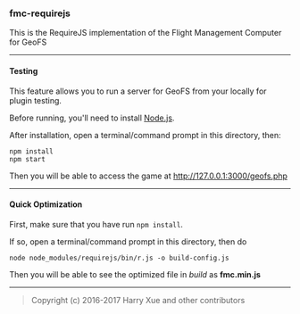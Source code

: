 ### fmc-requirejs
This is the RequireJS implementation of the Flight Management Computer for GeoFS

----
#### Testing
This feature allows you to run a server for GeoFS from your locally for plugin testing.

Before running, you'll need to install [Node.js](http://nodejs.org).

After installation, open a terminal/command prompt in this directory, then:
```
npm install
npm start
```
Then you will be able to access the game at <http://127.0.0.1:3000/geofs.php>

----
#### Quick Optimization
First, make sure that you have run `npm install`.

If so, open a terminal/command prompt in this directory, then do
```
node node_modules/requirejs/bin/r.js -o build-config.js
```
Then you will be able to see the optimized file in *build* as **fmc.min.js**

----
> Copyright (c) 2016-2017 Harry Xue and other contributors
